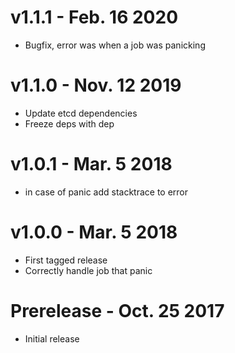 # v1.1.1 - Feb. 16 2020

* Bugfix, error was <nil> when a job was panicking

# v1.1.0 - Nov. 12 2019

* Update etcd dependencies
* Freeze deps with dep

# v1.0.1 - Mar. 5 2018

* in case of panic add stacktrace to error

# v1.0.0 - Mar. 5 2018

* First tagged release
* Correctly handle job that panic

# Prerelease - Oct. 25 2017

* Initial release
